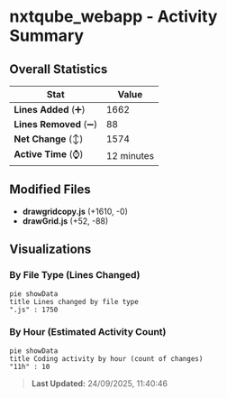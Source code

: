 # nxtqube_webapp - Activity Summary 

## Overall Statistics

| Stat                   | Value                                                             |
| ---------------------- | ----------------------------------------------------------------- |
| **Lines Added** (➕)   | 1662                                          |
| **Lines Removed** (➖) | 88                                        |
| **Net Change** (↕)    | 1574                |
| **Active Time** (⌚)   | 12 minutes |


## Modified Files
- **drawgridcopy.js** (+1610, -0)
- **drawGrid.js** (+52, -88)

## Visualizations

### By File Type (Lines Changed)

```mermaid
pie showData
title Lines changed by file type
".js" : 1750
```

### By Hour (Estimated Activity Count)

```mermaid
pie showData
title Coding activity by hour (count of changes)
"11h" : 10
```


> **Last Updated:** 24/09/2025, 11:40:46